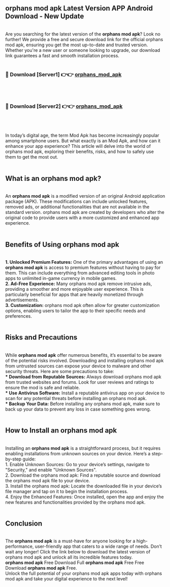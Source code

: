 ## orphans mod apk Latest Version APP Android Download - New Update
<br>
Are you searching for the latest version of the <strong>orphans mod apk</strong>? Look no further! We provide a free and secure download link for the official orphans mod apk, ensuring you get the most up-to-date and trusted version. Whether you're a new user or someone looking to upgrade, our download link guarantees a fast and smooth installation process.
<br>
<br>
<h3>🔴 Download [Server1] 👉👉 <a href="https://modyolo.store/orphans+mod+apk">orphans_mod_apk</a></h3><br>
<br>
<h3>🔴 Download [Server2] 👉👉 <a href="https://modyolo.store/orphans+mod+apk">orphans_mod_apk</a></h3><br>
<br>
<br>
In today’s digital age, the term Mod Apk has become increasingly popular among smartphone users. But what exactly is an Mod Apk, and how can it enhance your app experience? This article will delve into the world of orphans mod apk, exploring their benefits, risks, and how to safely use them to get the most out.
<br>
<br>
<h2>What is an orphans mod apk?</h2>
<br>
An <strong>orphans mod apk</strong> is a modified version of an original Android application package (APK). These modifications can include unlocked features, removed ads, or additional functionalities that are not available in the standard version. orphans mod apk are created by developers who alter the original code to provide users with a more customized and enhanced app experience.
<br>
<br>
<h2>Benefits of Using orphans mod apk</h2>
<br>
<strong> 1. Unlocked Premium Features:</strong> One of the primary advantages of using an <strong>orphans mod apk</strong> is access to premium features without having to pay for them. This can include everything from advanced editing tools in photo apps to unlimited in-game currency in mobile games.
<br>
<strong> 2. Ad-Free Experience:</strong> Many orphans mod apk remove intrusive ads, providing a smoother and more enjoyable user experience. This is particularly beneficial for apps that are heavily monetized through advertisements.
<br>
<strong> 3. Customization:</strong> orphans mod apk often allow for greater customization options, enabling users to tailor the app to their specific needs and preferences.
<br>
<br>
<h2>Risks and Precautions</h2>
<br>
While <strong>orphans mod apk</strong> offer numerous benefits, it’s essential to be aware of the potential risks involved. Downloading and installing orphans mod apk from untrusted sources can expose your device to malware and other security threats. Here are some precautions to take:
<br>
<strong> * Download from Reputable Sources:</strong> Always download orphans mod apk from trusted websites and forums. Look for user reviews and ratings to ensure the mod is safe and reliable.
<br>
<strong> * Use Antivirus Software:</strong> Install a reputable antivirus app on your device to scan for any potential threats before installing an orphans mod apk.
<br>
<strong> * Backup Your Data:</strong> Before installing any orphans mod apk, make sure to back up your data to prevent any loss in case something goes wrong.
<br>
<br>
<h2>How to Install an orphans mod apk</h2>
<br>
Installing an <strong>orphans mod apk</strong> is a straightforward process, but it requires enabling installations from unknown sources on your device. Here’s a step-by-step guide:
<br>
 1. Enable Unknown Sources: Go to your device’s settings, navigate to "Security," and enable "Unknown Sources".
<br>
 2. Download the orphans mod apk: Find a reputable source and download the orphans mod apk file to your device.
<br>
 3. Install the orphans mod apk: Locate the downloaded file in your device’s file manager and tap on it to begin the installation process.
<br>
 4. Enjoy the Enhanced Features: Once installed, open the app and enjoy the new features and functionalities provided by the orphans mod apk.
<br>
<br>
<h2><strong>Conclusion</strong></h2>
<br>
The <strong>orphans mod apk</strong> is a must-have for anyone looking for a high-performance, user-friendly app that caters to a wide range of needs. Don’t wait any longer! Click the link below to download the latest version of orphans mod apk and unlock all its incredible features today.
<br>
<strong>orphans mod apk</strong> Free Download Full <strong>orphans mod apk</strong> Free Free Download <strong>orphans mod apk</strong> Free.
<br>
Unlock the full potential of your orphans mod apk apps today with orphans mod apk and take your digital experience to the next level!